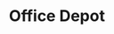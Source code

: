 ---
title: "Office Depot"
url: /atlanta/office-depot-caroline-street-northeast/
shop: office supplies
---